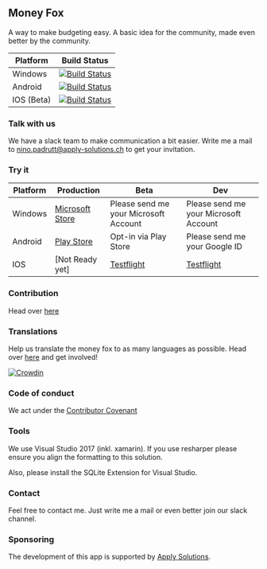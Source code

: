 ## Money Fox
A way to make budgeting easy. A basic idea for the community, made even better by the community.

| Platform        | Build Status           |
| ------------- |-------------|
| Windows | [![Build Status](https://applysolutions.visualstudio.com/_apis/public/build/definitions/c60b7e5c-4e3f-4700-bc8b-f553b789ae5b/6/badge)](https://applysolutions.visualstudio.com/MoneyFox/_build/index?context=mine&path=%5C&definitionId=6&_a=completed)|
| Android | [![Build Status](https://applysolutions.visualstudio.com/_apis/public/build/definitions/c60b7e5c-4e3f-4700-bc8b-f553b789ae5b/3/badge)](https://applysolutions.visualstudio.com/MoneyFox/_build/index?context=mine&path=%5C&definitionId=3&_a=completed)|
| IOS (Beta) | [![Build Status](https://applysolutions.visualstudio.com/_apis/public/build/definitions/c60b7e5c-4e3f-4700-bc8b-f553b789ae5b/8/badge)](https://applysolutions.visualstudio.com/MoneyFox/_build/index?context=allDefinitions&path=%5C&definitionId=8&_a=completed)|

### Talk with us
We have a slack team to make communication a bit easier. Write me a mail to nino.padrutt@apply-solutions.ch to get your invitation.

### Try it

| Platform        | Production         |Beta |Dev|
| ------------- |-------------|-------------|-------------|
|Windows|[Microsoft Store](https://www.microsoft.com/store/apps/9nblggh6ck9d)| Please send me your Microsoft Account | Please send me your Microsoft Account|
|Android|[Play Store](https://play.google.com/store/apps/details?id=com.applysolutions.moneyfox) | Opt-in via Play Store | Please send me your Google ID|
|IOS | [Not Ready yet]| [Testflight](https://testflight.apple.com/join/ycYtjupl) |[Testflight](https://testflight.apple.com/join/3RO75JDs)|

### Contribution

Head over [here](https://github.com/MoneyFox/MoneyFox/blob/master/CONTRIBUTING.md)

### Translations

Help us translate the money fox to as many languages as possible. Head over [here](https://crowdin.com/project/money-fox) and get involved!

[![Crowdin](https://d322cqt584bo4o.cloudfront.net/money-fox/localized.svg)](https://crowdin.com/project/money-fox)

### Code of conduct
We act under the [Contributor Covenant](https://github.com/MoneyFox/MoneyFox/blob/master/CODE_OF_CONDUCT.md)

### Tools
We use Visual Studio 2017 (inkl. xamarin). If you use resharper please ensure you align the formatting to this solution.

Also, please install the SQLite Extension for Visual Studio.

### Contact
Feel free to contact me. Just write me a mail or even better join our slack channel.

### Sponsoring
The development of this app is supported by [Apply Solutions](http://www.apply-solutions.ch/).

